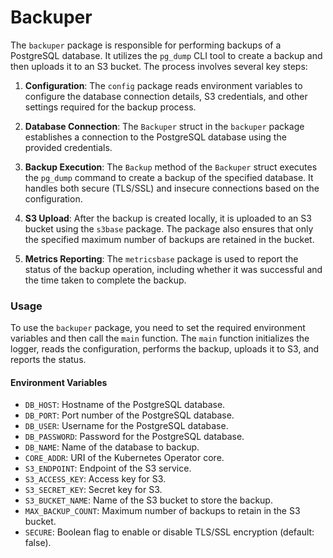 # Backuper

The `backuper` package is responsible for performing backups of a PostgreSQL database. It utilizes the `pg_dump` CLI tool to create a backup and then uploads it to an S3 bucket. The process involves several key steps:

1. **Configuration**: The `config` package reads environment variables to configure the database connection details, S3 credentials, and other settings required for the backup process.

2. **Database Connection**: The `Backuper` struct in the `backuper` package establishes a connection to the PostgreSQL database using the provided credentials.

3. **Backup Execution**: The `Backup` method of the `Backuper` struct executes the `pg_dump` command to create a backup of the specified database. It handles both secure (TLS/SSL) and insecure connections based on the configuration.

4. **S3 Upload**: After the backup is created locally, it is uploaded to an S3 bucket using the `s3base` package. The package also ensures that only the specified maximum number of backups are retained in the bucket.

5. **Metrics Reporting**: The `metricsbase` package is used to report the status of the backup operation, including whether it was successful and the time taken to complete the backup.

### Usage

To use the `backuper` package, you need to set the required environment variables and then call the `main` function. The `main` function initializes the logger, reads the configuration, performs the backup, uploads it to S3, and reports the status.

#### Environment Variables

- `DB_HOST`: Hostname of the PostgreSQL database.
- `DB_PORT`: Port number of the PostgreSQL database.
- `DB_USER`: Username for the PostgreSQL database.
- `DB_PASSWORD`: Password for the PostgreSQL database.
- `DB_NAME`: Name of the database to backup.
- `CORE_ADDR`: URI of the Kubernetes Operator core.
- `S3_ENDPOINT`: Endpoint of the S3 service.
- `S3_ACCESS_KEY`: Access key for S3.
- `S3_SECRET_KEY`: Secret key for S3.
- `S3_BUCKET_NAME`: Name of the S3 bucket to store the backup.
- `MAX_BACKUP_COUNT`: Maximum number of backups to retain in the S3 bucket.
- `SECURE`: Boolean flag to enable or disable TLS/SSL encryption (default: false).
